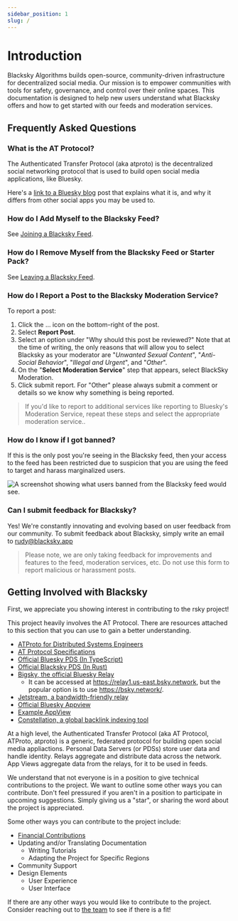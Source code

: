 ```yaml
---
sidebar_position: 1
slug: /
---
```


# Introduction
Blacksky Algorithms builds open-source, community-driven infrastructure for decentralized social media. Our mission is to empower communities with tools for safety, governance, and control over their online spaces. This documentation is designed to help new users understand what Blacksky offers and how to get started with our feeds and moderation services.

## Frequently Asked Questions

### What is the AT Protocol?
The Authenticated Transfer Protocol (aka atproto) is the decentralized social networking protocol that is used to build open social media applications, like Bluesky.

Here's a [link to a Bluesky blog](https://bsky.social/about/blog/02-22-2024-open-social-web) post that explains what it is, and why it differs from other social apps you may be used to.

### How do I Add Myself to the Blacksky Feed?
See [Joining a Blacksky Feed](/docs/blacksky-info/how-to-add#joining-a-blacksky-feed).

### How do I Remove Myself from the Blacksky Feed or Starter Pack?
See [Leaving a Blacksky Feed](/docs/blacksky-info/how-to-add#leaving-a-blacksky-feed).

### How do I Report a Post to the Blacksky Moderation Service?
To report a post:
1. Click the … icon on the bottom-right of the post.
2. Select **Report Post**.
3. Select an option under "Why should this post be reviewed?" Note that at the time of writing, the only reasons that will allow you to select Blacksky as your moderator are "*Unwanted Sexual Content*", "*Anti-Social Behavior*", "*Illegal and Urgent*", and "*Other*".
4. On the "**Select Moderation Service**" step that appears, select BlackSky Moderation.
5. Click submit report. For "Other" please always submit a comment or details so we know why something is being reported.

> If you'd like to report to additional services like reporting to Bluesky's Moderation Service, repeat these steps and select the appropriate moderation service..

### How do I know if I got banned?
If this is the only post you're seeing in the Blacksky feed, then your access to the feed has been restricted due to suspicion that you are using the feed to target and harass marginalized users.

![A screenshot showing what users banned from the Blacksky feed would see.](../static/img/exampleBskyPostThree.png)

### Can I submit feedback for Blacksky?
Yes! We're constantly innovating and evolving based on user feedback from our community. To submit feedback about Blacksky, simply write an email to [rudy@blacksky.app](mailto:rudy%40blacksky.app?subject=Feedback%20For%20Blacksky)

> Please note, we are only taking feedback for improvements and features to the feed, moderation services, etc. Do not use this form to report malicious or harassment posts.

## Getting Involved with Blacksky
First, we appreciate you showing interest in contributing to the rsky project!

This project heavily involves the AT Protocol. There are resources attached to this section that you can use to gain a better understanding.

* [ATProto for Distributed Systems Engineers](https://atproto.com/articles/atproto-for-distsys-engineers)
* [AT Protocol Specifications](https://atproto.com/#resources)
* [Official Bluesky PDS (In TypeScript)](https://github.com/bluesky-social/atproto/tree/main/packages/pds)
* [Official Blacksky PDS (In Rust)](https://github.com/blacksky-algorithms/rsky/tree/main/rsky-pds)
* [Bigsky, the official Bluesky Relay](https://github.com/bluesky-social/indigo/tree/main/cmd/bigsky)
  * It can be accessed at https://relay1.us-east.bsky.network, but the popular option is to use https://bsky.network/.
* [Jetstream, a bandwidth-friendly relay](https://github.com/bluesky-social/jetstream)
* [Official Bluesky Appview](https://github.com/bluesky-social/atproto/tree/main/packages/bsky)
* [Example AppView](https://github.com/bluesky-social/statusphere-example-app/tree/main)
* [Constellation, a global backlink indexing tool](https://github.com/at-microcosm/links/tree/main/constellation)


At a high level, the Authenticated Transfer Protocol (aka AT Protocol, ATProto, atproto) is a generic, federated protocol for building open social media appliactions. Personal Data Servers (or PDSs) store user data and handle identity. Relays aggregate and distribute data across the network. App Views aggregate data from the relays, for it to be used in feeds.

We understand that not everyone is in a position to give technical contributions to the project. We want to outline some other ways you can contribute. Don't feel pressured if you aren't in a position to participate in upcoming suggestions. Simply giving us a "star", or sharing the word about the project is appreciated.

Some other ways you can contribute to the project include:
- [Financial Contributions](https://opencollective.com/blacksky)
- Updating and/or Translating Documentation
  - Writing Tutorials
  - Adapting the Project for Specific Regions
- Community Support
- Design Elements
  - User Experience
  - User Interface

If there are any other ways you would like to contribute to the project. Consider reaching out to [the team](mailto:rudy%40blacksky.app?subject=Other%20Ways%20to%20Contribute) to see if there is a fit!

